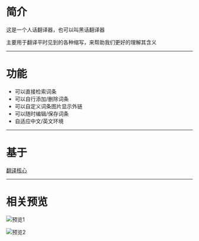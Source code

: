 # 简介
这是一个人话翻译器，也可以叫黑话翻译器

主要用于翻译平时见到的各种缩写，来帮助我们更好的理解其含义

---

# 功能
- 可以直接检索词条
- 可以自行添加/删除词条
- 可以自定义词条图片显示外链
- 可以随时编辑/保存词条
- 自适应中文/英文环境

---

# 基于
[翻译核心](htttps://https://github.com/savet-save/translate-core "核心")

---

# 相关预览

![预览1](https://wx1.sinaimg.cn/mw690/c3cb3fably1h1tclylpzpj20u01uoq9p.jpg "预览1")

![预览2](https://wx4.sinaimg.cn/mw690/c3cb3fably1h1tcm2niacj20u01uo44o.jpg "预览2")
